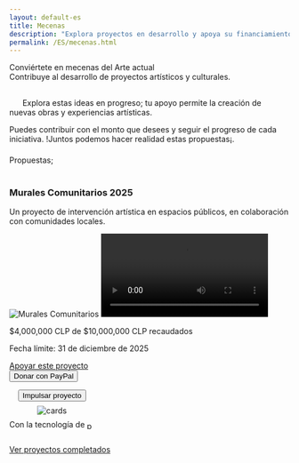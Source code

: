 ```yaml
---
layout: default-es
title: Mecenas
description: "Explora proyectos en desarrollo y apoya su financiamiento."
permalink: /ES/mecenas.html
---
```


<div class="titulo">Conviértete en mecenas del Arte actual</div>

<div class="subtitulo">Contribuye al desarrollo de proyectos artísticos y culturales.</div>

<!-- Párrafo 1 -->
<p class="parrafo" style="margin-top: 6%;">
  &nbsp;&nbsp;&nbsp;&nbsp;&nbsp;&nbsp;Explora estas ideas en progreso; tu apoyo permite la creación de nuevas obras y experiencias artísticas.
  
</p>

<!-- Párrafo 2 -->
<p class="parrafo">
 Puedes contribuir con el monto que desees y seguir el progreso de cada iniciativa. !Juntos podemos hacer realidad estas propuestas¡.
</p>

<div class="subtitulo" style="margin-top: 4%;">Propuestas;</div>
<br>

<div class="proyecto-container">
  <div class="proyecto" data-meta="10000000" data-recaudado="4000000">
    <h3>Murales Comunitarios 2025</h3>
    <p class="parrafo">Un proyecto de intervención artística en espacios públicos, en colaboración con comunidades locales.</p>
    <img src="/assets/img/murales-comunitarios.jpg" alt="Murales Comunitarios">
    <video controls>
      <source src="/assets/videos/murales-comunitarios.mp4" type="video/mp4">
      Tu navegador no soporta videos.
    </video>
    <div class="barra-progreso">
      <div class="progreso"></div>
    </div>
    <p class="parrafo meta">$<span class="recaudado">4,000,000</span> CLP de $10,000,000 CLP recaudados</p>
    <p class="parrafo fecha">Fecha límite: 31 de diciembre de 2025</p>
    <a href="#" class="fancy-button">Apoyar este proyecto</a>
    <br>
    <form action="https://www.paypal.com/donate" method="post" target="_blank">
      <input type="hidden" name="business" value="TU-CUENTA-PAYPAL">
      <input type="hidden" name="item_name" value="Murales Comunitarios 2025">
      <input type="hidden" name="currency_code" value="CLP">
      <input type="submit" value="Donar con PayPal" class="paypal-button">
    </form>
  </div>
</div>
<form action="https://www.paypal.com/ncp/payment/GX4V3R9TEHJ5G" method="post" target="_blank" style="display: inline-grid; justify-items: center; align-content: start; gap: 0.5rem;">
  <input class="pp-GX4V3R9TEHJ5G" type="submit" value="Impulsar proyecto" />
  <img src="https://www.paypalobjects.com/images/Debit_Credit.svg" alt="cards" />
  <section>
    Con la tecnología de 
    <img src="https://www.paypalobjects.com/paypal-ui/logos/svg/paypal-wordmark-color.svg" alt="paypal" style="height: 0.875rem; vertical-align: middle;" />
  </section>
</form>


<a href="proyectos-completados.html" class="enlace">Ver proyectos completados</a>
<br><br>

<script>
  document.addEventListener("DOMContentLoaded", function() {
    document.querySelectorAll(".proyecto").forEach(proyecto => {
      let meta = parseInt(proyecto.dataset.meta);
      let recaudado = parseInt(proyecto.dataset.recaudado);
      let porcentaje = (recaudado / meta) * 100;
      proyecto.querySelector(".progreso").style.width = porcentaje + "%";
    });
  });
</script>


